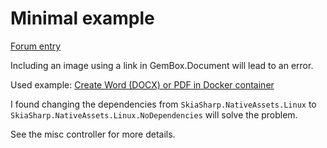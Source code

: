 # Minimal example

[Forum entry](https://forum.gemboxsoftware.com/t/remote-images-not-working-in-docker/1173)

Including an image using a link in GemBox.Document will lead to an error.

Used example: [Create Word (DOCX) or PDF in Docker container](https://www.gemboxsoftware.com/document/examples/create-word-pdf-on-docker-net-core/5902)

I found changing the dependencies from `SkiaSharp.NativeAssets.Linux` to `SkiaSharp.NativeAssets.Linux.NoDependencies` will solve the problem.

See the misc controller for more details.